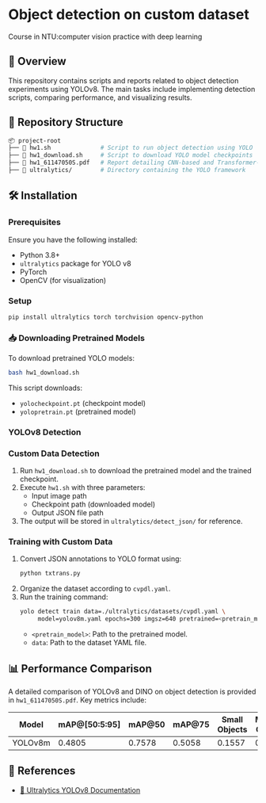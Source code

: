 # Object detection on custom dataset
Course in NTU:computer vision practice with deep learning

## 📌 Overview
This repository contains scripts and reports related to object detection experiments using YOLOv8. The main tasks include implementing detection scripts, comparing performance, and visualizing results.

## 📂 Repository Structure
```bash
📦 project-root
├── 📜 hw1.sh              # Script to run object detection using YOLO
├── 📜 hw1_download.sh     # Script to download YOLO model checkpoints
├── 📜 hw1_61147050S.pdf   # Report detailing CNN-based and Transformer-based object detection
├── 📂 ultralytics/        # Directory containing the YOLO framework
```

## 🛠 Installation
### Prerequisites
Ensure you have the following installed:
- Python 3.8+
- `ultralytics` package for YOLO v8
- PyTorch
- OpenCV (for visualization)

### Setup
```bash
pip install ultralytics torch torchvision opencv-python
```

### 📥 Downloading Pretrained Models
To download pretrained YOLO models:
```bash
bash hw1_download.sh
```
This script downloads:
- `yolocheckpoint.pt` (checkpoint model)
- `yolopretrain.pt` (pretrained model)

### YOLOv8 Detection
### Custom Data Detection
1. Run `hw1_download.sh` to download the pretrained model and the trained checkpoint.
2. Execute `hw1.sh` with three parameters:
   - Input image path
   - Checkpoint path (downloaded model)
   - Output JSON file path
3. The output will be stored in `ultralytics/detect_json/` for reference.

### Training with Custom Data
1. Convert JSON annotations to YOLO format using:
   ```bash
   python txtrans.py
   ```
2. Organize the dataset according to `cvpdl.yaml`.
3. Run the training command:
   ```bash
   yolo detect train data=./ultralytics/datasets/cvpdl.yaml \
        model=yolov8m.yaml epochs=300 imgsz=640 pretrained=<pretrain_model>
   ```
   - `<pretrain_model>`: Path to the pretrained model.
   - `data`: Path to the dataset YAML file.



## 📊 Performance Comparison
A detailed comparison of YOLOv8 and DINO on object detection is provided in `hw1_61147050S.pdf`. Key metrics include:

| Model  | mAP@[50:5:95] | mAP@50 | mAP@75 | Small Objects | Medium Objects | Large Objects |
|--------|--------------|--------|--------|--------------|---------------|--------------|
| YOLOv8m | 0.4805 | 0.7578 | 0.5058 | 0.1557 | 0.3618 | 0.5859 |

## 🔗 References
- [📖 Ultralytics YOLOv8 Documentation](https://docs.ultralytics.com/usage/cfg/)
